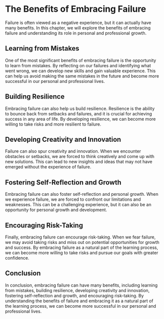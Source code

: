 The Benefits of Embracing Failure
===================================================================

Failure is often viewed as a negative experience, but it can actually have many benefits. In this chapter, we will explore the benefits of embracing failure and understanding its role in personal and professional growth.

Learning from Mistakes
----------------------

One of the most significant benefits of embracing failure is the opportunity to learn from mistakes. By reflecting on our failures and identifying what went wrong, we can develop new skills and gain valuable experience. This can help us avoid making the same mistakes in the future and become more successful in our personal and professional lives.

Building Resilience
-------------------

Embracing failure can also help us build resilience. Resilience is the ability to bounce back from setbacks and failures, and it is crucial for achieving success in any area of life. By developing resilience, we can become more willing to take risks and more resilient to failure.

Developing Creativity and Innovation
------------------------------------

Failure can also spur creativity and innovation. When we encounter obstacles or setbacks, we are forced to think creatively and come up with new solutions. This can lead to new insights and ideas that may not have emerged without the experience of failure.

Fostering Self-Reflection and Growth
------------------------------------

Embracing failure can also foster self-reflection and personal growth. When we experience failure, we are forced to confront our limitations and weaknesses. This can be a challenging experience, but it can also be an opportunity for personal growth and development.

Encouraging Risk-Taking
-----------------------

Finally, embracing failure can encourage risk-taking. When we fear failure, we may avoid taking risks and miss out on potential opportunities for growth and success. By embracing failure as a natural part of the learning process, we can become more willing to take risks and pursue our goals with greater confidence.

Conclusion
----------

In conclusion, embracing failure can have many benefits, including learning from mistakes, building resilience, developing creativity and innovation, fostering self-reflection and growth, and encouraging risk-taking. By understanding the benefits of failure and embracing it as a natural part of the learning process, we can become more successful in our personal and professional lives.
